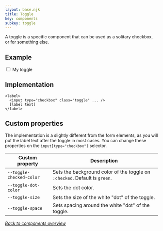 ```yaml
---
layout: base.njk
title: Toggle
key: components
subkey: toggle
---
```


A toggle is a specific component that can be used as a solitary
checkbox, or for something else.

## Example

<form>
  <label>
    <input type="checkbox" class=toggle />
    My toggle
  </label>
</form>

## Implementation

```
<label>
  <input type="checkbox" class="toggle" ... />
  [label text]
</label>
```

## Custom properties

The implementation is a slightly different from the form elements,
as you will put the label text after the toggle in most cases. You can change these properties on the `input[type="checkbox"]` selector.

<div>
  <table>
    <thead>
      <tr>
        <th>Custom property</th>
        <th>Description</th>
      </tr>
    </thead>
    <tbody>
      <tr>
        <td><code>--toggle-checked-color</code></td>
        <td>
          Sets the background color of the toggle on
          <code>:checked</code>. Default is <code>green</code>.
        </td>
      </tr>
      <tr>
        <td><code>--toggle-dot-color</code></td>
        <td>
          Sets the dot color.
        </td>
      </tr>
      <tr>
        <td><code>--toggle-size</code></td>
        <td>
          Sets the size of the white "dot" of the toggle.
        </td>
      </tr>
      <tr>
        <td><code>--toggle-space</code></td>
        <td>
          Sets spacing around the white "dot" of the toggle.
        </td>
      </tr>
    </tbody>
  </table>
</div>

[_Back to components overview_](/components)
